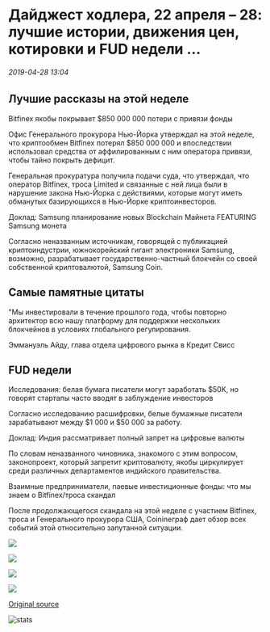 # Дайджест ходлера, 22 апреля – 28: лучшие истории, движения цен, котировки и FUD недели ...

###### 2019-04-28 13:04

## Лучшие рассказы на этой неделе

Bitfinex якобы покрывает $850 000 000 потери с привязи фонды

Офис Генерального прокурора Нью-Йорка утверждал на этой неделе, что криптообмен Bitfinex потерял $850 000 000 и впоследствии использовал средства от аффилированным с ним оператора привязи, чтобы тайно покрыть дефицит.

Генеральная прокуратура получила подачи суда, что утверждал, что оператор Bitfinex, троса Limited и связанные с ней лица были в нарушение закона Нью-Йорка с действиями, которые могут иметь обманутых базирующихся в Нью-Йорке криптоинвесторов.

Доклад: Samsung планирование новых Blockchain Майнета FEATURING Samsung монета

Согласно неназванным источникам, говорящей с публикацией криптоиндустрии, южнокорейский гигант электроники Samsung, возможно, разрабатывает государственно-частный блокчейн со своей собственной криптовалютой, Samsung Coin.

## Самые памятные цитаты

"Мы инвестировали в течение прошлого года, чтобы повторно архитектор всю нашу платформу для поддержки нескольких блокчейнов в условиях глобального регулирования.

Эммануэль Айду, глава отдела цифрового рынка в Кредит Свисс

## FUD недели

Исследования: белая бумага писатели могут заработать $50K, но говорят стартапы часто вводят в заблуждение инвесторов

Согласно исследованию расшифровки, белые бумажные писатели зарабатывают между $1 000 и $50 000 за работу.

Доклад: Индия рассматривает полный запрет на цифровые валюты

По словам неназванного чиновника, знакомого с этим вопросом, законопроект, который запретит криптовалюту, якобы циркулирует среди различных департаментов индийского правительства.

Взаимные предприниматели, паевые инвестиционные фонды: что мы знаем о Bitfinex/троса скандал

После продолжающегося скандала на этой неделе с участием Bitfinex, троса и Генерального прокурора США, Coinineграф дает обзор всех событий этой относительно запутанной ситуации.

![](https://s3.cointelegraph.com/storage/uploads/view/5fdf9f9a0a19b230df5e641a6efd0544.jpg)

![](https://s3.cointelegraph.com/storage/uploads/view/1643b5ba71caa39464584ce4298adab5.png)

![](https://s3.cointelegraph.com/storage/uploads/view/ea28ff94dc4e5f1cff0f60df13b5e835.jpg)

![](https://s3.cointelegraph.com/storage/uploads/view/1004d643fe8fa685490eedcafb67176e.jpg)

[Original source](https://cointelegraph.com/news/hodlers-digest-april-2228-top-stories-price-movements-quotes-and-fud-of-the-week)

![stats](https://c.statcounter.com/11760860/0/a89fa40b/1/ "stats")
